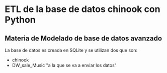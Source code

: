 # ETL de la base de datos chinook con Python
## Materia de Modelado de base de datos avanzado
La base de datos es creada en SQLite y se utilizan dos que son:
- chinook
- DW_sale_Music "a la que se va a enviar los datos" 
